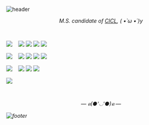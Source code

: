 ![header](https://capsule-render.vercel.app/api?type=wave&color=F7CAC9&height=70&section=header&text=Jiyeon%20Park&fontColor=88807C&fontSize=20)    
 
<p align = "center"><i>M.S. candidate of <a href="http://cctl.jnu.ac.kr">CICL</a>, ( •̀ ω •́ )y</p>

</br>

<p align = "left"> <img src="https://img.shields.io/badge/Research%20Area-88807C?style=for-the-badge&"/> &nbsp;&nbsp; <img src="https://img.shields.io/badge/Channel%20Coding-FF6F61?style=flat-square&"/> <img src="https://img.shields.io/badge/Deep%20Learning-D00000?style=flat-square&"/> <img src="https://img.shields.io/badge/5G%20Communication-4765DC?style=flat-square&"/> <img src="https://img.shields.io/badge/Bioinformatics-2CBF3D?style=flat-square&"/></p>

<p align = "left"> <img src="https://img.shields.io/badge/Interest-88807C?style=for-the-badge&"/> &nbsp;&nbsp; <img src="https://img.shields.io/badge/R-%23276DC3.svg?&style=flat-square&logo=r&logoColor=white"/> <img src="https://img.shields.io/badge/Linux-15b35b?style=flat-square&logo=Linux&logoColor=white"/> <img src="https://img.shields.io/badge/Embedded-00979D?style=flat-square&logo=arduino&logoColor=white"/> <img src="https://img.shields.io/badge/String%20Algorithm-B73D6F?style=flat-square&logo=codefactor&logoColor=white"/></p>    


<p align = "left"> <img src="https://img.shields.io/badge/Programming%20Language-88807C?style=for-the-badge&"/> &nbsp;&nbsp; <img src="https://img.shields.io/badge/C%20-%2300599C.svg?&style=flat-square&logo=c&logoColor=white"/> <img src="https://img.shields.io/badge/C++%20-%2300599C.svg?&style=flat-square&logo=c%2B%2B&logoColor=white"/> <img src="https://img.shields.io/badge/Python%20-%2314354C.svg?&style=flat-square&logo=python&logoColor=white"/> </p>


<p align = "left"><img align="center" src="https://github-readme-stats.vercel.app/api/top-langs/?username=PParkJy&layout=compact&repo=github-readme-stats"/></p>

</br>

<p align = "center">— ฅ(●'◡'●)ฅ —</p>

![footer](https://capsule-render.vercel.app/api?type=wave&color=92A8D1&height=70&section=footer)  







